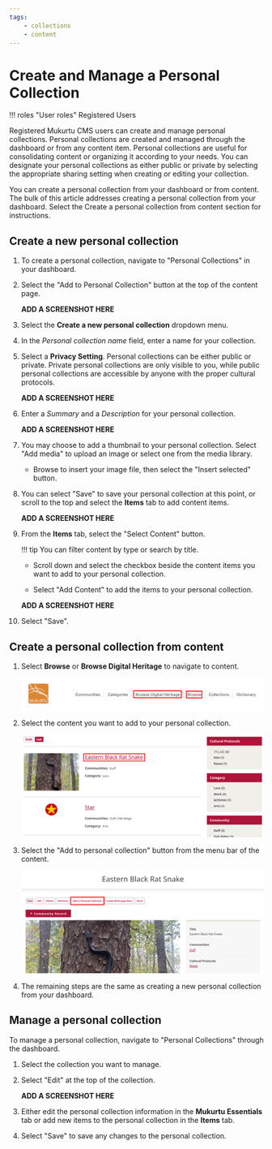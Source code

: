 ```yaml
---
tags:
    - collections
    - content
---
```

# Create and Manage a Personal Collection

!!! roles "User roles"
    Registered Users

Registered Mukurtu CMS users can create and manage personal collections. Personal collections are created and managed through the dashboard or from any content item. Personal collections are useful for consolidating content or organizing it according to your needs. You can designate your personal collections as either public or private by selecting the appropriate sharing setting when creating or editing your collection.

You can create a personal collection from your dashboard or from content. The bulk of this article addresses creating a personal collection from your dashboard. Select the Create a personal collection from content section for instructions.

## Create a new personal collection

1. To create a personal collection, navigate to "Personal Collections" in your dashboard. 

2. Select the "Add to Personal Collection" button at the top of the content page. 

    **ADD A SCREENSHOT HERE**

3. Select the **Create a new personal collection** dropdown menu. 

4. In the *Personal collection name* field, enter a name for your collection.

5. Select a **Privacy Setting**. Personal collections can be either public or private. Private personal collections are only visible to you, while public personal collections are accessible by anyone with the proper cultural protocols.

    **ADD A SCREENSHOT HERE**

6. Enter a *Summary* and a *Description* for your personal collection. 

    **ADD A SCREENSHOT HERE**

7. You may choose to add a thumbnail to your personal collection. Select "Add media" to upload an image or select one from the media library.

    - Browse to insert your image file, then select the "Insert selected" button.

8. You can select "Save" to save your personal collection at this point, or scroll to the top and select the **Items** tab to add content items.

    **ADD A SCREENSHOT HERE**

9. From the **Items** tab, select the "Select Content" button. 

    !!! tip 
        You can filter content by type or search by title.

    - Scroll down and select the checkbox beside the content items you want to add to your personal collection.
   
    - Select "Add Content" to add the items to your personal collection.

    **ADD A SCREENSHOT HERE**

10. Select "Save".

## Create a personal collection from content

1. Select **Browse** or **Browse Digital Heritage** to navigate to content. 

    ![Screenshot of the front page with Browse and Browse Digital Heritage highlighted.](../_embeds/personalcollection.png)

2. Select the content you want to add to your personal collection.

    ![Screenshot of content items with the Eastern black rat snake digital heritage item highlighted.](../_embeds/personalcollection.5.png)

3. Select the "Add to personal collection" button from the menu bar of the content.

    ![alt text](../_embeds/personalcollection1.png)

4. The remaining steps are the same as creating a new personal collection from your dashboard. 

## Manage a personal collection

To manage a personal collection, navigate to "Personal Collections" through the dashboard. 

1. Select the collection you want to manage.

2. Select "Edit" at the top of the collection. 

    **ADD A SCREENSHOT HERE**

3. Either edit the personal collection information in the **Mukurtu Essentials** tab or add new items to the personal collection in the **Items** tab.

4. Select "Save" to save any changes to the personal collection.